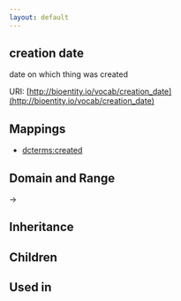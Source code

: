 ```yaml
---
layout: default
---
```


## creation date


date on which thing was created

URI: [http://bioentity.io/vocab/creation_date](http://bioentity.io/vocab/creation_date)
## Mappings

 * [dcterms:created](http://purl.obolibrary.org/obo/dcterms_created)

## Domain and Range

 -> 

## Inheritance


## Children


## Used in

